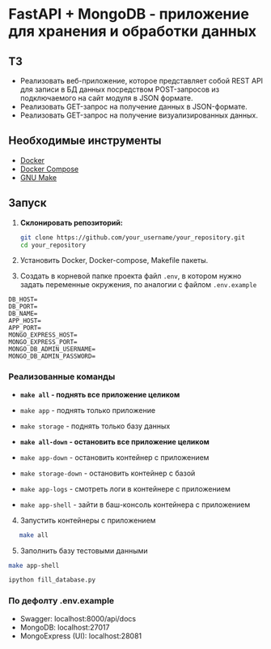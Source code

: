 # FastAPI + MongoDB - приложение для хранения и обработки данных

## ТЗ

* Реализовать веб-приложение, которое представляет собой REST API 
для записи в БД данных посредством POST-запросов из подключаемого на сайт
модуля в JSON формате.
* Реализовать GET-запрос на получение данных в JSON-формате.
* Реализовать GET-запрос на получение визуализированных данных.

## Необходимые инструменты

- [Docker](https://www.docker.com/get-started)
- [Docker Compose](https://docs.docker.com/compose/install/)
- [GNU Make](https://www.gnu.org/software/make/)

## Запуск

1. **Склонировать репозиторий:**

   ```bash
   git clone https://github.com/your_username/your_repository.git
   cd your_repository

2. Установить Docker, Docker-compose, Makefile пакеты.

3. Создать в корневой папке проекта файл `.env`, в котором нужно задать 
переменные окружения, по аналогии с файлом `.env.example`
```
DB_HOST=
DB_PORT=
DB_NAME=
APP_HOST=
APP_PORT=
MONGO_EXPRESS_HOST=
MONGO_EXPRESS_PORT=
MONGO_DB_ADMIN_USERNAME=
MONGO_DB_ADMIN_PASSWORD=
```

### Реализованные команды

* **`make all` - поднять все приложение целиком**
* `make app` - поднять только приложение
* `make storage` - поднять только базу данных


* **`make all-down` - остановить все приложение целиком**
* `make app-down` - остановить контейнер с приложением
* `make storage-down` - остановить контейнер с базой


* `make app-logs` - смотреть логи в контейнере с приложением
* `make app-shell` - зайти в баш-консоль контейнера с приложением

4. Запустить контейнеры с приложением
```bash
   make all
```
5. Заполнить базу тестовыми данными
```bash
make app-shell

ipython fill_database.py
```

### По дефолту .env.example

* Swagger: localhost:8000/api/docs
* MongoDB: localhost:27017
* MongoExpress (UI): localhost:28081